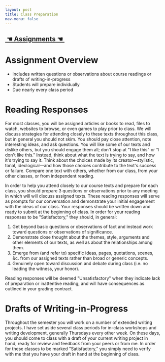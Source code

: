 ```yaml
---
layout: post
title: Class Preparation
nav-menu: false
---
```


## [ ☚ Assignments ☚ ][1]

# Assignment Overview

+ Includes written questions or observations about course readings or drafts of writing-in-progress
+ Students will prepare individually
+ Due nearly every class period

# Reading Responses

For most classes, you will be assigned articles or books to read, files to watch, websites to browse, or even games to play prior to class. We will discuss strategies for attending closely to these texts throughout this class, but in general you should not skim. You should pay close attention, note interesting ideas, and ask questions. You will like some of our texts and dislike others, but you should engage them all; don't stop at "I like this" or "I don't like this." Instead, think about what the text is trying to say, and how it's trying to say it. Think about the choices made by its creator—stylistic, tonal, ideological—and how those choices contribute to the text's success or failure. Compare one text with others, whether from our class, from your other classes, or from independent reading.

In order to help you attend closely to our course texts and prepare for each class, you should prepare 3 questions or observations prior to any meeting in which will will discuss assigned texts. These reading responses will serve as prompts for our conversation and demonstrate your initial engagement with the ideas of our class. Your responses should be written down and ready to submit at the beginning of class. In order for your reading responses to be "Satisfactory," they should, in general:

1. Get beyond basic questions or observations of fact and instead work toward questions or observations of significance. 
2. Demonstrate close thought about the themes, style, arguments and other elements of our texts, as well as about the relationships among them. 
3. Emerge from (and refer to) specific ideas, pages, quotations, scenes, &c. from our assigned texts rather than broad or generic concepts.
4. Genuinely open toward discussion and debate during class (i.e. no leading the witness, your honor). 

Reading responses will be deemed "Unsatisfactory" when they indicate lack of preparation or inattentive reading, and will have consequences as outlined in your grading contract. 

# Drafts of Writing-in-Progress

Throughout the semester you will work on a number of extended writing projects. I have set aside several class periods for in-class workshops and writing development, generally Thursdays every other week. On these days, you should come to class with a draft of your current writing project in hand, ready for review and feedback from your peers or from me. In order for these classes to be marked "Satisfactory," you simply need to verify with me that you have your draft in hand at the beginning of class. 

[1]:	/assignments.html